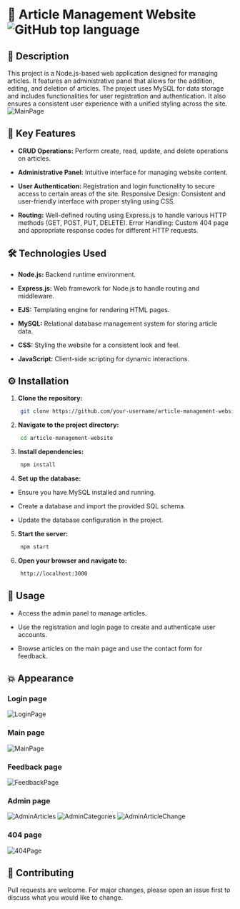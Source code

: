 # 📝 Article Management Website ![GitHub top language](https://img.shields.io/github/languages/top/Hamptooon/article-management-website)
## 📄 Description
This project is a Node.js-based web application designed for managing articles. It features an administrative panel that allows for the addition, editing, and deletion of articles. The project uses MySQL for data storage and includes functionalities for user registration and authentication. It also ensures a consistent user experience with a unified styling across the site.
![MainPage](./docs/images/mainPage.jpg)
## 🌟 Key Features
-   **CRUD Operations:** Perform create, read, update, and delete operations on articles.

-   **Administrative Panel:** Intuitive interface for managing website content.

-   **User Authentication:** Registration and login functionality to secure access to certain areas of the site.
Responsive Design: Consistent and user-friendly interface with proper styling using CSS.

-   **Routing:** Well-defined routing using Express.js to handle various HTTP methods (GET, POST, PUT, DELETE).
Error Handling: Custom 404 page and appropriate response codes for different HTTP requests.
## 🛠️ Technologies Used
-   **Node.js:** Backend runtime environment.

-   **Express.js:** Web framework for Node.js to handle routing and middleware.

-   **EJS:** Templating engine for rendering HTML pages.

-   **MySQL:** Relational database management system for storing article data.

-   **CSS:** Styling the website for a consistent look and feel.

-   **JavaScript:** Client-side scripting for dynamic interactions.
## ⚙️ Installation
1.  **Clone the repository:**
```bash
    git clone https://github.com/your-username/article-management-website.git
```
2. **Navigate to the project directory:**
```bash
    cd article-management-website
```

3. **Install dependencies:**
```bash
    npm install
```
4. **Set up the database:**
-   Ensure you have MySQL installed and running.

-   Create a database and import the provided SQL schema.
-   Update the database configuration in the project.

5. **Start the server:**
```bash
    npm start
```
6. **Open your browser and navigate to:**
```bash
    http://localhost:3000
```
## 🚀 Usage
-   Access the admin panel to manage articles.

-   Use the registration and login page to create and authenticate user accounts.

-   Browse articles on the main page and use the contact form for feedback.


## 💥 Appearance
### Login page
![LoginPage](./docs/images/loginPage.jpg)

### Main page
![MainPage](./docs/images/mainPageFull.jpg)

### Feedback page
![FeedbackPage](./docs/images/feedbackPage.jpg)

### Admin page
![AdminArticles](./docs/images/adminPanelArticlesPage.jpg)
![AdminCategories](./docs/images/adminPanelCategoriesPage.jpg)
![AdminArticleChange](./docs/images/changeArticlePage.jpg)

### 404 page
![404Page](./docs/images/404Page.jpg)

## 🤝 Contributing
Pull requests are welcome. For major changes, please open an issue first to discuss what you would like to change.

